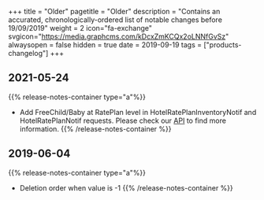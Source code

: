 +++
title = "Older"
pagetitle = "Older"
description = "Contains an accurated, chronologically-ordered list of notable changes before 19/09/2019"
weight = 2
icon="fa-exchange"
svgicon="https://media.graphcms.com/kDcxZmKCQx2oLNNfGvSz"
alwaysopen = false
hidden = true
date = 2019-09-19
tags = ["products-changelog"]
+++

## 2021-05-24

{{% release-notes-container type="a"%}}
* Add FreeChild/Baby at RatePlan level in HotelRatePlanInventoryNotif and HotelRatePlanNotif requests. Please check our [API](https://docs.travelgatex.com/connectiontypesbuyers/channel-x/api-reference/) to find more information. 
{{% /release-notes-container %}}

## 2019-06-04

{{% release-notes-container type="a"%}}
* Deletion order when value is -1
{{% /release-notes-container %}}
